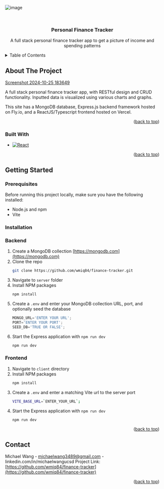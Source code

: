 ![image](https://github.com/user-attachments/assets/4cae3aa3-eda0-40f8-b821-1e4a2b895675)<!-- Improved compatibility of back to top link: See: https://github.com/othneildrew/Best-README-Template/pull/73 -->
<a id="readme-top"></a>
<!--
*** Thanks for checking out the Best-README-Template. If you have a suggestion
*** that would make this better, please fork the repo and create a pull request
*** or simply open an issue with the tag "enhancement".
*** Don't forget to give the project a star!
*** Thanks again! Now go create something AMAZING! :D
-->



<!-- PROJECT SHIELDS -->
<!--
*** I'm using markdown "reference style" links for readability.
*** Reference links are enclosed in brackets [ ] instead of parentheses ( ).
*** See the bottom of this document for the declaration of the reference variables
*** for contributors-url, forks-url, etc. This is an optional, concise syntax you may use.
*** https://www.markdownguide.org/basic-syntax/#reference-style-links
-->
<!-- PROJECT LOGO -->
<br />
<div align="center">
<h3 align="center">Personal Finance Tracker</h3>
  <p align="center">
    A full stack personal finance tracker app to get a picture of income and spending patterns
    <br />
  </p>
</div>

<!-- TABLE OF CONTENTS -->
<details>
  <summary>Table of Contents</summary>
  <ol>
    <li>
      <a href="#about-the-project">About The Project</a>
      <ul>
        <li><a href="#built-with">Built With</a></li>
      </ul>
    </li>
    <li>
      <a href="#getting-started">Getting Started</a>
      <ul>
        <li><a href="#prerequisites">Prerequisites</a></li>
        <li><a href="#installation">Installation</a></li>
      </ul>
    </li>
    <li><a href="#contact">Contact</a></li>
  </ol>
</details>

<!-- ABOUT THE PROJECT -->
## About The Project

[Screenshot 2024-10-25 183649](https://github.com/user-attachments/assets/ad03f1de-94c6-497d-b33d-ceaab7ce29ab)

A full stack personal finance tracker app, with RESTful design and CRUD functionality. Inputted data is visualized using various charts and graphs. 

This site has a MongoDB database, Express.js backend framework hosted on Fly.io, and a ReactJS/Typescript frontend hosted on Vercel.

<p align="right">(<a href="#readme-top">back to top</a>)</p>

### Built With

* [![React][React.js]][React-url]

<p align="right">(<a href="#readme-top">back to top</a>)</p>

<!-- GETTING STARTED -->
## Getting Started

### Prerequisites
Before running this project locally, make sure you have the following installed:
* Node.js and npm
* Vite

### Installation

### Backend
1. Create a MongoDB collection [https://mongodb.com](https://mongodb.com)
2. Clone the repo
   ```sh
   git clone https://github.com/wmiq84/finance-tracker.git
   ```
3. Navigate to `server` folder
4. Install NPM packages
   ```sh
   npm install
   ```
5. Create a `.env` and enter your MongoDB collection URL, port, and optionally seed the database
   ```js
   MONGO_URL='ENTER YOUR URL';
   PORT='ENTER YOUR PORT';
   SEED_DB='TRUE OR FALSE';
   ```
6. Start the Express application with `npm run dev`
   ```sh
   npm run dev
   ```
### Frontend
1. Navigate to `client` directory
2. Install NPM packages
   ```sh
   npm install
   ```
3. Create a `.env` and enter a matching Vite url to the server port
   ```sh
   VITE_BASE_URL=`ENTER_YOUR_URL`;
   ```
6. Start the Express application with `npm run dev`
   ```sh
   npm run dev
   ```
<p align="right">(<a href="#readme-top">back to top</a>)</p>

<!-- CONTACT -->
## Contact

Michael Wang - michaelwang3489@gmail.com - linkedin.com/in/michaelwangucsd
Project Link: [https://github.com/wmiq84/finance-tracker](https://github.com/wmiq84/finance-tracker)

<p align="right">(<a href="#readme-top">back to top</a>)</p>

<!-- MARKDOWN LINKS & IMAGES -->
<!-- https://www.markdownguide.org/basic-syntax/#reference-style-links -->
[contributors-shield]: https://img.shields.io/github/contributors/github_username/repo_name.svg?style=for-the-badge
[contributors-url]: https://github.com/github_username/repo_name/graphs/contributors
[forks-shield]: https://img.shields.io/github/forks/github_username/repo_name.svg?style=for-the-badge
[forks-url]: https://github.com/github_username/repo_name/network/members
[stars-shield]: https://img.shields.io/github/stars/github_username/repo_name.svg?style=for-the-badge
[stars-url]: https://github.com/github_username/repo_name/stargazers
[issues-shield]: https://img.shields.io/github/issues/github_username/repo_name.svg?style=for-the-badge
[issues-url]: https://github.com/github_username/repo_name/issues
[license-shield]: https://img.shields.io/github/license/github_username/repo_name.svg?style=for-the-badge
[license-url]: https://github.com/github_username/repo_name/blob/master/LICENSE.txt
[linkedin-shield]: https://img.shields.io/badge/-LinkedIn-black.svg?style=for-the-badge&logo=linkedin&colorB=555
[linkedin-url]: linkedin.com/in/michaelwangucsd
[product-screenshot]: images/screenshot.png
[Next.js]: https://img.shields.io/badge/next.js-000000?style=for-the-badge&logo=nextdotjs&logoColor=white
[Next-url]: https://nextjs.org/
[React.js]: https://img.shields.io/badge/React-20232A?style=for-the-badge&logo=react&logoColor=61DAFB
[React-url]: https://reactjs.org/
[Vue.js]: https://img.shields.io/badge/Vue.js-35495E?style=for-the-badge&logo=vuedotjs&logoColor=4FC08D
[Vue-url]: https://vuejs.org/
[Angular.io]: https://img.shields.io/badge/Angular-DD0031?style=for-the-badge&logo=angular&logoColor=white
[Angular-url]: https://angular.io/
[Svelte.dev]: https://img.shields.io/badge/Svelte-4A4A55?style=for-the-badge&logo=svelte&logoColor=FF3E00
[Svelte-url]: https://svelte.dev/
[Laravel.com]: https://img.shields.io/badge/Laravel-FF2D20?style=for-the-badge&logo=laravel&logoColor=white
[Laravel-url]: https://laravel.com
[Bootstrap.com]: https://img.shields.io/badge/Bootstrap-563D7C?style=for-the-badge&logo=bootstrap&logoColor=white
[Bootstrap-url]: https://getbootstrap.com
[JQuery.com]: https://img.shields.io/badge/jQuery-0769AD?style=for-the-badge&logo=jquery&logoColor=white
[JQuery-url]: https://jquery.com 
